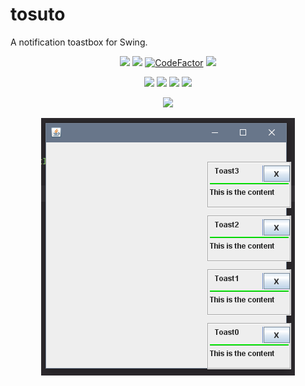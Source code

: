 # tosuto
A notification toastbox for Swing.
      
<p align="center">
    <a href="http://hits.dwyl.io/DeflatedPickle/tosuto"><img src="http://hits.dwyl.io/DeflatedPickle/Rawky.svg"></a>
    <a href="https://github.com/DeflatedPickle/tosuto/commits/master"><img src="https://img.shields.io/github/last-commit/DeflatedPickle/Rawky.svg"></a>
    <a href="https://www.codefactor.io/repository/github/deflatedpickle/tosuto/overview/master"><img src="https://www.codefactor.io/repository/github/deflatedpickle/rawky/badge/master" alt="CodeFactor" /></a>
    <a href="https://codeclimate.com/github/DeflatedPickle/tosuto/maintainability"><img src="https://api.codeclimate.com/v1/badges/b5f7de56e73e0c459a9e/maintainability"></a>
</p>

<p align="center">
    <img src="https://sloc.xyz/github/DeflatedPickle/tosuto/?category=blanks">
    <img src="https://sloc.xyz/github/DeflatedPickle/tosuto/?category=code">
    <img src="https://sloc.xyz/github/DeflatedPickle/tosuto/?category=comments">
    <img src="https://sloc.xyz/github/DeflatedPickle/tosuto/?category=lines">
</p>

<p align="center">
    <a href="https://jitpack.io/#DeflatedPickle/tosuto"><img src="https://jitpack.io/v/DeflatedPickle/tosuto.svg"></a>
</p>
                            
<p align="center"><img src="https://raw.githubusercontent.com/DeflatedPickle/tosuto/master/.github/images/tosuto-1.0.1.png"></p>
